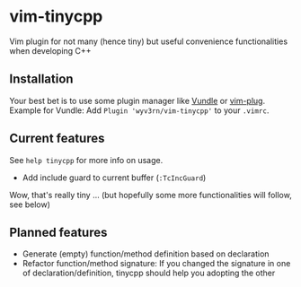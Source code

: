# vim-tinycpp
Vim plugin for not many (hence tiny) but useful convenience functionalities when developing C++

## Installation

Your best bet is to use some plugin manager like [Vundle](https://github.com/VundleVim/Vundle.vim) or [vim-plug](https://github.com/junegunn/vim-plug).
Example for Vundle: Add `Plugin 'wyv3rn/vim-tinycpp'` to your `.vimrc`.

## Current features

See `help tinycpp` for more info on usage.

* Add include guard to current buffer (`:TcIncGuard`)

Wow, that's really tiny ... (but hopefully some more functionalities will follow, see below)

## Planned features

* Generate (empty) function/method definition based on declaration
* Refactor function/method signature: If you changed the signature in one of declaration/definition, tinycpp should help you adopting the other

